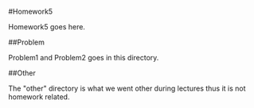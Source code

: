 #Homework5

Homework5 goes here.  

##Problem  

Problem1 and Problem2 goes in this directory.  

##Other  

The "other" directory is what we went other during lectures thus it is not homework related.
